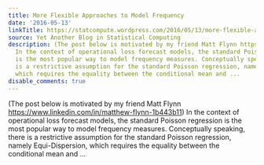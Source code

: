 ```yaml
---
title: More Flexible Approaches to Model Frequency
date: '2016-05-13'
linkTitle: https://statcompute.wordpress.com/2016/05/13/more-flexible-approaches-to-model-frequency/
source: Yet Another Blog in Statistical Computing
description: (The post below is motivated by my friend Matt Flynn https://www.linkedin.com/in/matthew-flynn-1b443b11)
  In the context of operational loss forecast models, the standard Poisson regression
  is the most popular way to model frequency measures. Conceptually speaking, there
  is a restrictive assumption for the standard Poisson regression, namely Equi-Dispersion,
  which requires the equality between the conditional mean and ...
disable_comments: true
---
```

(The post below is motivated by my friend Matt Flynn https://www.linkedin.com/in/matthew-flynn-1b443b11) In the context of operational loss forecast models, the standard Poisson regression is the most popular way to model frequency measures. Conceptually speaking, there is a restrictive assumption for the standard Poisson regression, namely Equi-Dispersion, which requires the equality between the conditional mean and ...